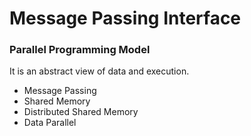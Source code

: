 # Message Passing Interface

### Parallel Programming Model
It is an abstract view of data and execution.
* Message Passing
* Shared Memory
* Distributed Shared Memory
* Data Parallel
